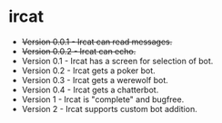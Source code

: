 ircat
=====

- <s> Version 0.0.1 - Ircat can read messages. </s>
- <s> Version 0.0.2 - Ircat can echo. </s>
- Version 0.1 - Ircat has a screen for selection of bot.
- Version 0.2 - Ircat gets a poker bot.
- Version 0.3 - Ircat gets a werewolf bot.
- Version 0.4 - Ircat gets a chatterbot.
- Version 1 - Ircat is "complete" and bugfree.
- Version 2 - Ircat supports custom bot addition.
